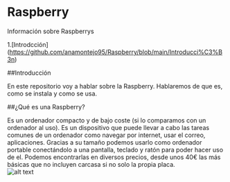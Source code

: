 # Raspberry  

Información sobre Raspberrys  

1.[Introdcción] (https://github.com/anamontejo95/Raspberry/blob/main/Introducci%C3%B3n)

##Introducción   

En este repositorio voy a hablar sobre la Raspberry. 
Hablaremos de que es, como se instala y como se usa.  


##¿Qué es una Raspberry?    

Es un ordenador compacto y de bajo coste (si lo comparamos con un ordenador al uso). Es un dispositivo que puede llevar a cabo las tareas comunes de un ordenador como navegar por internet, usar el correo, aplicaciones. Gracias a su tamaño podemos usarlo como ordenador portable conectándolo a una pantalla, teclado y ratón para poder hacer uso de el.
Podemos encontrarlas en diversos precios, desde unos 40€ las más básicas que no incluyen carcasa si no solo la propia placa.  
![alt text](https://cdn.computerhoy.com/sites/navi.axelspringer.es/public/styles/1200/public/media/image/2015/02/84485-raspberry-pi-que-modelo-me-compro.jpg?itok=Un7BKi7g)
